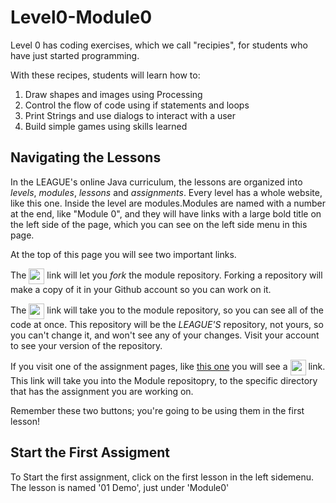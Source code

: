 # Level0-Module0

Level 0 has coding exercises, which we call "recipies", for students who have just started programming. 

With these recipes, students will learn how to:

1. Draw shapes and images using Processing
2. Control the flow of code using if statements and loops 
3. Print Strings and use dialogs to interact with a user 
4. Build simple games using skills learned

## Navigating the Lessons

In the LEAGUE's online Java curriculum, the lessons are organized
into _levels_, _modules_, _lessons_ and _assignments_.  Every level has a
whole website, like this one.  Inside the level are modules.Modules are
named with a number at the end, like "Module 0", and they will have links
with a large bold title on the left side of the page, which you can see on
the left side menu in this page. 

At the top of this page you will see two important links.

The <img style="vertical-align:middle" src="http://localhost:8081/assets/img/fork_button.288c2b74.png" height="25px" >
link will let you *fork* the module repository. Forking a repository will
make a copy of it in your Github account so you can work on it. 

The <img style="vertical-align:middle" src="http://localhost:8081/assets/img/view_button.2bc131f4.png" height="25px" >
link will take you to the module repository, so you can see all of the code
at once. This repository will be the *LEAGUE'S* repository, not yours, so you
can't change it, and won't see any of your changes. Visit your account to see
your version of the repository. 

If you visit one of the assignment pages, like [this one](http://localhost:8080/Level0/lessons/Module0/02_code_flow/)
you will see a  <img style="vertical-align:middle" src="https://github.com/league-curriculum/league-curriculum/blob/master/docs/src/java/source_link.png?raw=true" height="25px">
 link. This link will take you into the Module repositopry, to the specific
directory that has the assignment you are working on. 

Remember these two buttons; you're going to be using them in the first lesson!

## Start the First Assigment

To Start the first assignment, click on the first lesson in the left sidemenu. The lesson is named '01 Demo', just  under 'Module0'